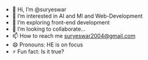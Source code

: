 - 👋 Hi, I’m @suryeswar
- 👀 I’m interested in AI and Ml and Web-Development
- 🌱 I’m exploring front-end development 
- 💞️ I’m looking to collaborate...
- 📫 How to reach me suryeswar2004@gmail.com
- 😄 Pronouns: HE is on focus 
- ⚡ Fun fact: Is it true?

<!---
suryeswar/suryeswar is a ✨ special ✨ repository because its `README.md` (this file) appears on your GitHub profile.
You can click the Preview link to take a look at your changes.
--->
